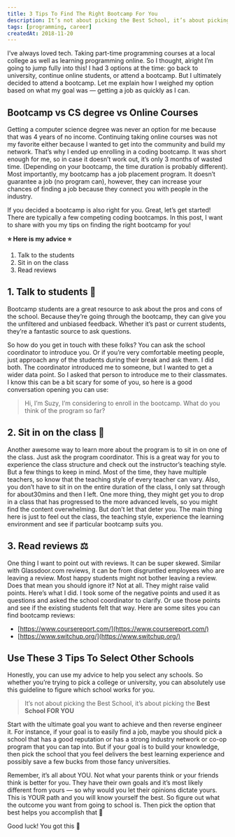 ```yaml
---
title: 3 Tips To Find The Right Bootcamp For You
description: It’s not about picking the Best School, it’s about picking the Best School FOR YOU. Learn how I found the right bootcamp.
tags: [programming, career]
createdAt: 2018-11-20
---
```


I’ve always loved tech. Taking part-time programming courses at a local college as well as learning programming online. So I thought, alright I’m going to jump fully into this! I had 3 options at the time: go back to university, continue online students, or attend a bootcamp. But I ultimately decided to attend a bootcamp. Let me explain how I weighed my option based on what my goal was — getting a job as quickly as I can.

<markdown-toc></markdown-toc>

## Bootcamp vs CS degree vs Online Courses

Getting a computer science degree was never an option for me because that was 4 years of no income. Continuing taking online courses was not my favorite either because I wanted to get into the community and build my network. That’s why I ended up enrolling in a coding bootcamp. It was short enough for me, so in case it doesn’t work out, it’s only 3 months of wasted time. (Depending on your bootcamp, the time duration is probably different). Most importantly, my bootcamp has a job placement program. It doesn’t guarantee a job (no program can), however, they can increase your chances of finding a job because they connect you with people in the industry.

If you decided a bootcamp is also right for you. Great, let’s get started! There are typically a few competing coding bootcamps. In this post, I want to share with you my tips on finding the right bootcamp for you!

**⭐️ Here is my advice ⭐️**

1. Talk to the students
2. Sit in on the class
3. Read reviews

## 1. Talk to students 🤝

Bootcamp students are a great resource to ask about the pros and cons of the school. Because they’re going through the bootcamp, they can give you the unfiltered and unbiased feedback. Whether it’s past or current students, they’re a fantastic source to ask questions.

So how do you get in touch with these folks? You can ask the school coordinator to introduce you. Or if you’re very comfortable meeting people, just approach any of the students during their break and ask them. I did both. The coordinator introduced me to someone, but I wanted to get a wider data point. So I asked that person to introduce me to their classmates. I know this can be a bit scary for some of you, so here is a good conversation opening you can use:

> Hi, I’m Suzy, I’m considering to enroll in the bootcamp. What do you think of the program so far?

## 2. Sit in on the class 🍎

Another awesome way to learn more about the program is to sit in on one of the class. Just ask the program coordinator. This is a great way for you to experience the class structure and check out the instructor’s teaching style. But a few things to keep in mind. Most of the time, they have multiple teachers, so know that the teaching style of every teacher can vary. Also, you don’t have to sit in on the entire duration of the class, I only sat through for about30mins and then I left. One more thing, they might get you to drop in a class that has progressed to the more advanced levels, so you might find the content overwhelming. But don’t let that deter you. The main thing here is just to feel out the class, the teaching style, experience the learning environment and see if particular bootcamp suits you.

## 3. Read reviews ⚖️

One thing I want to point out with reviews. It can be super skewed. Similar with Glassdoor.com reviews, it can be from disgruntled employees who are leaving a review. Most happy students might not bother leaving a review. Does that mean you should ignore it? Not at all. They might raise valid points. Here’s what I did. I took some of the negative points and used it as questions and asked the school coordinator to clarify. Or use those points and see if the existing students felt that way. Here are some sites you can find bootcamp reviews:

- [https://www.coursereport.com/](https://www.coursereport.com/)
- [https://www.switchup.org/](https://www.switchup.org/)

## Use These 3 Tips To Select Other Schools

Honestly, you can use my advice to help you select any schools. So whether you’re trying to pick a college or university, you can absolutely use this guideline to figure which school works for you.

> It’s not about picking the Best School, it’s about picking the **Best School FOR YOU**

Start with the ultimate goal you want to achieve and then reverse engineer it. For instance, if your goal is to easily find a job, maybe you should pick a school that has a good reputation or has a strong industry network or co-op program that you can tap into. But if your goal is to build your knowledge, then pick the school that you feel delivers the best learning experience and possibly save a few bucks from those fancy universities.

Remember, it’s all about YOU. Not what your parents think or your friends think is better for you. They have their own goals and it’s most likely different from yours — so why would you let their opinions dictate yours. This is YOUR path and you will know yourself the best. So figure out what the outcome you want from going to school is. Then pick the option that best helps you accomplish that 🚀

Good luck! You got this 💪
